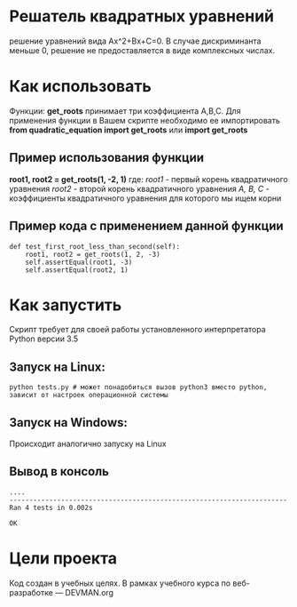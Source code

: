 # Решатель квадратных уравнений
решение уравнений вида Ax^2+Bx+C=0. В случае дискриминанта меньше 0, решение не предоставляется в виде комплексных числах.

# Как использовать
Функции:  **get_roots** принимает три коэффициента A,B,C.
Для применения функции в Вашем скрипте необходимо ее импортировать
**from quadratic_equation import get_roots** или **import get_roots**

## Пример использования функции
**root1, root2 = get_roots(1, -2, 1)**
где:
_root1_ - первый корень квадратичного уравнения
_root2_ - второй корень квадратичного уравнения
_A, B, C_ - коэффициенты квадратичного уравнения для которого мы ищем корни

## Пример кода с применением данной функции
```
def test_first_root_less_than_second(self):
    root1, root2 = get_roots(1, 2, -3)
    self.assertEqual(root1, -3)
    self.assertEqual(root2, 1)
```
 
# Как запустить
Скрипт требует для своей работы установленного интерпретатора Python версии 3.5

## Запуск на Linux:
```
python tests.py # может понадобиться вызов python3 вместо python, зависит от настроек операционной системы
```
## Запуск на Windows:

Происходит аналогично запуску на Linux

## Вывод в консоль
```
....
----------------------------------------------------------------------
Ran 4 tests in 0.002s

OK
```
# Цели проекта
Код создан в учебных целях. В рамках учебного курса по веб-разработке ― DEVMAN.org
